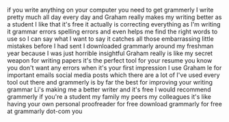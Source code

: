 
if you write anything on your computer
you need to get grammerly I write pretty
much all day every day and Graham really
makes my writing better as a student I
like that it&#39;s free it actually is
correcting everything as I&#39;m writing it
grammar errors spelling errors and even
helps me find the right words to use so
I can say what I want to say it catches
all those embarrassing little mistakes
before I had sent I downloaded grammarly
around my freshman year because I was
just horrible insightful Graham really
is like my secret weapon for writing
papers it&#39;s the perfect tool for your
resume you know you don&#39;t want any
errors when it&#39;s your first impression I
use Graham le for important emails
social media posts which there are a lot
of I&#39;ve used every tool out there and
grammerly is by far the best for
improving your writing grammar Li&#39;s
making me a better writer and it&#39;s free
I would recommend grammerly if you&#39;re a
student my family my peers my colleagues
it&#39;s like having your own personal
proofreader for free download grammarly
for free at grammarly dot-com
you
